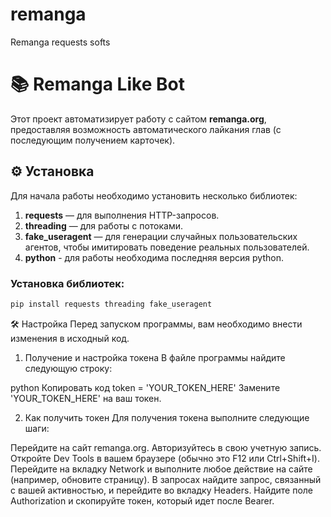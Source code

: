 # remanga
Remanga requests softs

# 📚 Remanga Like Bot

Этот проект автоматизирует работу с сайтом **remanga.org**, предоставляя возможность автоматического лайкания глав (с последующим получением карточек).

## ⚙️ Установка

Для начала работы необходимо установить несколько библиотек:

1. **requests** — для выполнения HTTP-запросов.
2. **threading** — для работы с потоками.
3. **fake_useragent** — для генерации случайных пользовательских агентов, чтобы имитировать поведение реальных пользователей.
4. **python** - для работы необходима последняя версия python.

### Установка библиотек:

```bash
pip install requests threading fake_useragent
```
🛠️ Настройка
Перед запуском программы, вам необходимо внести изменения в исходный код.

1. Получение и настройка токена
В файле программы найдите следующую строку:

python
Копировать код
token = 'YOUR_TOKEN_HERE'
Замените 'YOUR_TOKEN_HERE' на ваш токен.

2. Как получить токен
Для получения токена выполните следующие шаги:

Перейдите на сайт remanga.org.
Авторизуйтесь в свою учетную запись.
Откройте Dev Tools в вашем браузере (обычно это F12 или Ctrl+Shift+I).
Перейдите на вкладку Network и выполните любое действие на сайте (например, обновите страницу).
В запросах найдите запрос, связанный с вашей активностью, и перейдите во вкладку Headers.
Найдите поле Authorization и скопируйте токен, который идет после Bearer.
